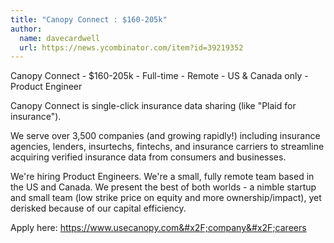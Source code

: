```yaml
---
title: "Canopy Connect : $160-205k"
author:
  name: davecardwell
  url: https://news.ycombinator.com/item?id=39219352
---
```

Canopy Connect - $160-205k - Full-time - Remote - US &amp; Canada only - Product Engineer

Canopy Connect is single-click insurance data sharing (like &quot;Plaid for insurance&quot;).

We serve over 3,500 companies (and growing rapidly!) including insurance agencies, lenders, insurtechs, fintechs, and insurance carriers to streamline acquiring verified insurance data from consumers and businesses.

We&#x27;re hiring Product Engineers. We&#x27;re a small, fully remote team based in the US and Canada. We present the best of both worlds - a nimble startup and small team (low strike price on equity and more ownership&#x2F;impact), yet derisked because of our capital efficiency.

Apply here: <a href="https:&#x2F;&#x2F;www.usecanopy.com&#x2F;company&#x2F;careers" rel="nofollow">https:&#x2F;&#x2F;www.usecanopy.com&#x2F;company&#x2F;careers</a>
